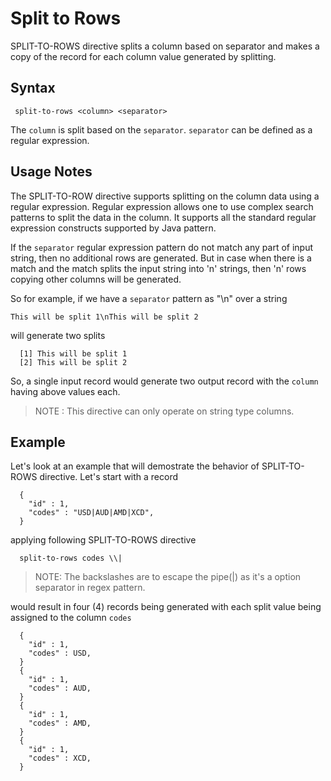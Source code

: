 # Split to Rows

SPLIT-TO-ROWS directive splits a column based on separator and makes a copy of the record for each column value
generated by splitting.

## Syntax

```
 split-to-rows <column> <separator>
```

The ```column``` is split based on the ```separator```. ```separator``` can be defined as a regular expression.

## Usage Notes

The SPLIT-TO-ROW directive supports splitting on the column data using a regular expression. Regular expression
allows one to use complex search patterns to split the data in the column. It supports all the standard regular
expression constructs supported by Java pattern.

If the ```separator``` regular expression pattern do not match any part of input string, then no additional
rows are generated. But in case when there is a match and the match splits the input string into 'n' strings, then
 'n' rows copying other columns will be generated.

So for example, if we have a ```separator``` pattern as "\n" over a string

```This will be split 1\nThis will be split 2```

will generate two splits

```
  [1] This will be split 1
  [2] This will be split 2
```

So, a single input record would generate two output record with the ```column``` having above values each.

> NOTE : This directive can only operate on string type columns.

## Example

Let's look at an example that will demostrate the behavior of SPLIT-TO-ROWS directive. Let's start with a record

```
  {
    "id" : 1,
    "codes" : "USD|AUD|AMD|XCD",
  }
```

applying following SPLIT-TO-ROWS directive

```
  split-to-rows codes \\|
```
> NOTE: The backslashes are to escape the pipe(|) as it's a option separator in regex pattern.

would result in four (4) records being generated with each split value being assigned to the column ```codes```

```
  {
    "id" : 1,
    "codes" : USD,
  }
  {
    "id" : 1,
    "codes" : AUD,
  }
  {
    "id" : 1,
    "codes" : AMD,
  }
  {
    "id" : 1,
    "codes" : XCD,
  }
```

